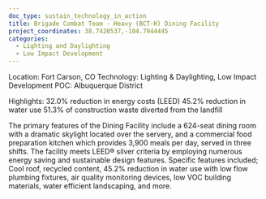 ```yaml
---
doc_type: sustain_technology_in_action
title: Brigade Combat Team - Heavy (BCT-H) Dining Facility
project_coordinates: 38.7420537,-104.7944445
categories:
  - Lighting and Daylighting
  - Low Impact Development
---
```


Location: Fort Carson, CO
Technology: Lighting & Daylighting, Low Impact Development
POC: Albuquerque District

Highlights:
32.0% reduction in energy costs (LEED)
45.2% reduction in water use
51.3% of construction waste diverted from the landfill

The primary features of the Dining Facility include a 624-seat dining room with a dramatic skylight located over the servery, and a commercial food preparation kitchen which provides 3,900 meals per day, served in three shifts. The facility meets LEED® silver criteria by employing numerous energy saving and sustainable design features. Specific features included; Cool roof, recycled content, 45.2% reduction in water use with low flow plumbing fixtures, air quality monitoring devices, low VOC building materials, water efficient landscaping, and more.
